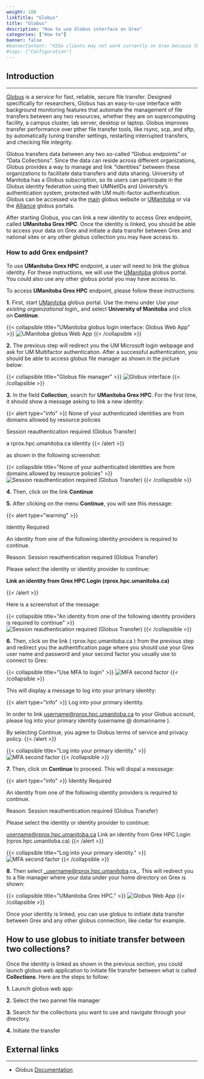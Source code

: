 ```yaml
---
weight: 100
linkTitle: "Globus"
title: "Globus"
description: "How to use Globus interface on Grex"
categories: ["How to"]
banner: false
#bannerContent: "X2Go clients may not work currently on Grex because their lack the Duo MFA support"
#tags: ["Configuration"]
---
```


## Introduction
---

[Globus](https://docs.globus.org/) is a service for fast, reliable, secure file transfer. Designed specifically for researchers, Globus has an easy-to-use interface with background monitoring features that automate the management of file transfers between any two resources, whether they are on supercomputing facility, a campus cluster, lab server, desktop or laptop. Globus improves transfer performance over pther file transfer tools, like rsync, scp, and sftp, by automatically tuning transfer settings, restarting interrupted transfers, and checking file integrity. 

Globus transfers data between any two so-called “Globus endpoints” or “Data Collections”. Since the data can reside across different organizations, Globus provides a way to manage and link “identities” between these organizations to facilitate data transfers and data sharing. University of Manitoba has a Globus subscription, so its users can participate in the Globus identity federation using their UMNetIDs and University’s authentication system, protected with UM multi-factor authentication. Globus can be accessed via the [main](https://www.globus.org/) globus website or [UManitoba](http://globus.umanitoba.ca/) or via the [Alliance](http://globus.alliancecan.ca/) globus portals. 

After starting Globus, you can link a new identity to access Grex endpoint, called __UManitoba Grex HPC__. Once the identity is linked, you should be able to access your data on Grex and initiate a data transfer between Grex and national sites or any other globus collection you may have access to.

### How to add Grex endpoint?

To use __UManitoba Grex HPC__ endpoint, a user will need to link the globus identity. For these instructions, we will use the [UManitoba](http://globus.umanitoba.ca/) globus portal. You could also use any other globus portal you may have access to.

To access __UManitoba Grex HPC__ endpoint, please follow these instructions:

__1.__ First, start [UManitoba](http://globus.umanitoba.ca/) globus portal. Use the menu under _Use your existing organizational login__ and select __University of Manitoba__ and click on **Continue**.

{{< collapsible title="UManitoba globus login interface: Globus Web App" >}}
![UManitoba globus Web App](/globus/um-globus-login.png)
{{< /collapsible >}}

__2.__ The previous step will redirect you the UM Microsoft login webpage and ask for UM Multifactor authentication. After a successful authentication, you should be able to access globus file manager as shown in the picture below:

{{< collapsible title="Globus file manager" >}}
![Globus interface](/globus/globus-file-manager.png)
{{< /collapsible >}}

__3.__ In the field __Collection__, search for __UManitoba Grex HPC__. For the first time, it should show a message asking to link a new identity:

{{< alert type="info" >}}
None of your authenticated identities are from domains allowed by resource policies

Session reauthentication required (Globus Transfer)

a rprox.hpc.umanitoba.ca identity
{{< /alert >}}

as shown in the following screenshot:

{{< collapsible title="None of your authenticated identities are from domains allowed by resource policies" >}}
![Session reauthentication required (Globus Transfer)](/globus/globus-rprox-required.png)
{{< /collapsible >}}

__4.__ Then, click on the link __Continue__

__5.__ After clicking on the menu __Continue__, you will see this message:

{{< alert type="warning" >}}

Identity Required

An identity from one of the following identity providers is required to continue.

Reason: Session reauthentication required (Globus Transfer)

Please select the identity or identity provider to continue:

__Link an identity from Grex HPC Login (rprox.hpc.umanitoba.ca)__

{{< /alert >}}

Here is a screenshot of the message:

<!--
{{< collapsible title="An identity from one of the following identity providers is required to continue." >}}
![Please select the identity or identity provider to continue:](/globus/globus-id-rprox-required.png)
{{< /collapsible >}}
-->

{{< collapsible title="An identity from one of the following identity providers is required to continue" >}}
![Session reauthentication required (Globus Transfer)](/globus/globus-id-rprox-required.png)
{{< /collapsible >}}

__6.__ Then, click on the link ( rprox.hpc.umanitoba.ca ) from the previous step and redirect you the authentification page where you should use your Grex user name and password and your second factor you usually use to connect to Grex:

{{< collapsible title="Use MFA to login" >}}
![MFA second factor](/globus/grex-keycloak.png)
{{< /collapsible >}}

This will display a message to log into your primary identity: 

{{< alert type="info" >}}
Log into your primary identity.

In order to link username@rprox.hpc.umanitoba.ca to your Globus account, please log into your primary identity (username @ domainname ). 

By selecting Continue, you agree to Globus terms of service and privacy policy. 
{{< /alert >}}

{{< collapsible title="Log into your primary identity." >}}
![MFA second factor](/globus/login-to-primary-identity.png)
{{< /collapsible >}}

__7.__ Then, click on __Continue__ to proceed. This will dispal a messsage:

{{< alert type="info" >}}
Identity Required

An identity from one of the following identity providers is required to continue.

Reason: Session reauthentication required (Globus Transfer)

Please select the identity or identity provider to continue:

username@rprox.hpc.umanitoba.ca
Link an identity from Grex HPC Login (rprox.hpc.umanitoba.ca)
{{< /alert >}}

{{< collapsible title="Log into your primary identity." >}}
![MFA second factor](/globus/globus-id-rprox-required2.png)
{{< /collapsible >}}

__8.__ Then select _username@rprox.hpc.umanitoba.ca_. This will redirect you to a file manager where your data under your home directory on Grex is shown:

{{< collapsible title="UManitoba Grex HPC." >}}
![Globus Web App](/globus/grex-globus-file-manager.png)
{{< /collapsible >}}

Once your identity is linked, you can use globus to initiate data transfer between Grex and any other globus connection, like cedar for example.

## How to use globus to initiate transfer between two collections?

Once the identity is linked as shown in the previous section, you could launch globus web application to initiate file transfer between what is called __Collections__. Here are the steps to follow:

__1.__ Launch globus web app:

__2.__ Select the two pannel file manager

__3.__ Search for the collections you want to use and navigate through your directory.

__4.__ Initiate the transfer
 
## External links
---

* Globus [Documentation](https://docs.alliancecan.ca/wiki/Globus/en)

<!-- {{< treeview display="tree" />}} -->

<!-- Changes and update:
* Last reviewed on: Apr 29, 2024.
-->
